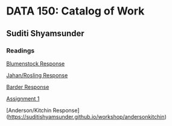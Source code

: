 # DATA 150: Catalog of Work

## Suditi Shyamsunder

### Readings

[Blumenstock Response]( https://suditishyamsunder.github.io/workshop/blumenstock)

[Jahan/Rosling Response]( https://suditishyamsunder.github.io/workshop/jahanrosling)

[Barder Response]( https://suditishyamsunder.github.io/workshop/barder)

[Assignment 1]( https://suditishyamsunder.github.io/workshop/assignment1) 

[Anderson/Kitchin Response] (https://suditishyamsunder.github.io/workshop/andersonkitchin)
